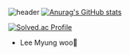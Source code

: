 ![header](https://capsule-render.vercel.app/api?type=cylinder&color=gradient&height=200&section=header&text=Welcome!%20&fontSize=90&TextBg=True&animation=fadeIn&fontcolor=ffffff&desc=Hi%20%I'm%20%20Fishphobia&descAlignY=75)
[![Anurag's GitHub stats](https://github-readme-stats.vercel.app/api?username=%20Fishphobiagg)](https://github.com/anuraghazra/github-readme-stats)

[![Solved.ac Profile](http://mazassumnida.wtf/api/v2/generate_badge?boj=fishphobia)](https://solved.ac/fishphobia/)


- Lee Myung woo👋

<!---
Fishphobiagg/Fishphobiagg is a ✨ special ✨ repository because its `README.md` (this file) appears on your GitHub profile.
You can click the Preview link to take a look at your changes.
--->
